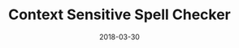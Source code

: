 ---
layout: project
type: project
image: images/spell-check.jpg
title: Context Sensitive Spell Checker
# All dates must be YYYY-MM-DD format!
date: 2018-03-30
labels:
  - NLP
  - Python
permalink: https://github.com/uday96/Spell-Checker
summary: Spell Checker which provides spelling corrections using context and phonetic algorithms.
---